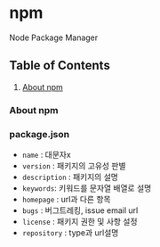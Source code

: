 # npm
Node Package Manager


## Table of Contents

1. [About npm](#About-npm)


### About npm


### package.json

- `name` : 대문자x
- `version` : 패키지의 고유성 판별
- `description` : 패키지의 설명
- `keywords`: 키워드를 문자열 배열로 설명
- `homepage` : url과 다른 항목
- `bugs` : 버그트레킹, issue email url
- `license` : 패키지 권한 및 사항 설정
- `repository` : type과 url설명
